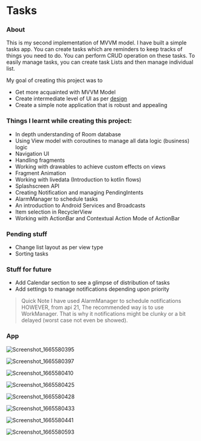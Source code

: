# Tasks

### About
This is my second implementation of MVVM model. I have built a simple tasks app.
You can create tasks which are reminders to keep tracks of things you need to do.
You can perform CRUD operation on these tasks. To easily manage tasks, you can create
task Lists and then manage individual list.


My goal of creating this project was to
- Get more acquainted with MVVM Model
- Create intermediate level of UI as per [design](https://i.pinimg.com/originals/09/66/90/096690271d56597060303768b94169d1.jpg)
- Create a simple note application that is robust and appealing


### Things I learnt while creating this project:
- In depth understanding of Room database
- Using View model with coroutines to manage all data logic (business) logic
- Navigation UI
- Handling fragments
- Working with drawables to achieve custom effects on views
- Fragment Animation
- Working with livedata (Introduction to kotlin flows)
- Splashscreen API
- Creating Notification and managing PendingIntents
- AlarmManager to schedule tasks
- An introduction to Android Services and Broadcasts
- Item selection in RecyclerView
- Working with ActionBar and Contextual Action Mode of ActionBar

### Pending stuff
- Change list layout as per view type
- Sorting tasks

### Stuff for future
- Add Calendar section to see a glimpse of distribution of tasks
- Add settings to manage notifications depending upon priority

> Quick Note
> I have used AlarmManager to schedule notifications HOWEVER, from api 21, The recommended way is to use WorkManager. That is why it notifications might be clunky or a bit delayed (worst case not even be showed).

### App
![Screenshot_1665580395](https://user-images.githubusercontent.com/107396507/195356844-b24e1d4c-d324-4ac2-8045-6b03d97b302f.png)
 
![Screenshot_1665580397](https://user-images.githubusercontent.com/107396507/195356888-60db82f7-7bde-4b2d-9cef-860c88bfa87f.png)

![Screenshot_1665580410](https://user-images.githubusercontent.com/107396507/195357408-4ad79d5f-bbac-4557-ab51-11bf45966f26.png)



![Screenshot_1665580425](https://user-images.githubusercontent.com/107396507/195357503-562c0dcf-8e5d-438a-8f7c-3c23948e5c8c.png)

![Screenshot_1665580428](https://user-images.githubusercontent.com/107396507/195357519-d2db41f9-282c-4a21-abc4-a7a7fe463d4d.png)

![Screenshot_1665580433](https://user-images.githubusercontent.com/107396507/195357550-35d574e9-ad10-4d0f-9c63-16a916c3c89c.png)

![Screenshot_1665580441](https://user-images.githubusercontent.com/107396507/195357572-3eae9219-4047-4e97-9d8c-169fbb0bde1a.png)

![Screenshot_1665580593](https://user-images.githubusercontent.com/107396507/195357606-eb1a626c-9d76-4bea-92e6-a89453e9cb42.png)





